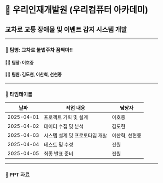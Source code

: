 # 🌟 우리인재개발원 (우리컴퓨터 아카데미)
## 교차로 교통 장애물 및 이벤트 감지 시스템 개발

---

### 👥 팀명: 교차로 불법주차 꼼짝마!!

#### 👨‍💼 팀장: 이호중  
#### 👩‍💻 팀원: 김도현, 이찬혁, 천현종

---

### 📅 타임테이블
| 날짜       | 작업 내용               | 담당자      |
|------------|-------------------------|-------------|
| 2025-04-01 | 프로젝트 기획 및 설계    | 이호중      |
| 2025-04-02 | 데이터 수집 및 분석      | 김도현      |
| 2025-04-03 | 시스템 설계 및 프로토타입 개발 | 이찬혁, 천현종 |
| 2025-04-04 | 테스트 및 수정          | 전원        |
| 2025-04-05 | 최종 발표 준비           | 전원        |

---

### 📂 PPT 자료


